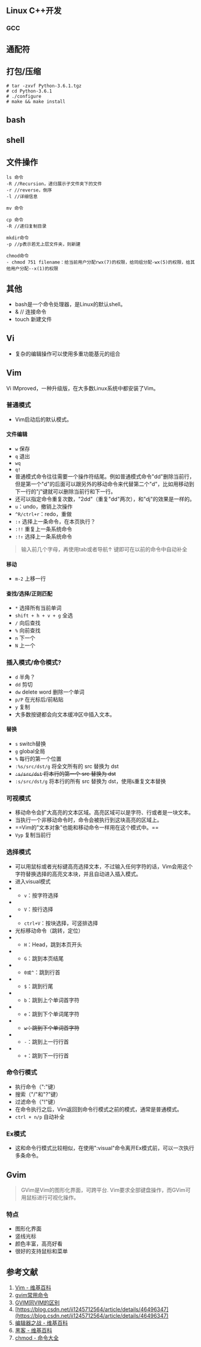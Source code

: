 ## Linux C++开发
### GCC

## 通配符
## 打包/压缩
```
# tar -zxvf Python-3.6.1.tgz
# cd Python-3.6.1
# ./configure
# make && make install
```
## bash
## shell
## 文件操作
```
ls 命令
-R //Recursion，递归展示子文件夹下的文件
-r //reverse，倒序
-l //详细信息

mv 命令

cp 命令
-R //递归复制目录

mkdir命令
-p //p表示若无上层文件夹，则新建

chmod命令
- chmod 751 filename：给当前用户分配rwx(7)的权限，给同组分配-wx(5)的权限，给其他用户分配--x(1)的权限

```
## 其他
- bash是一个命令处理器，是Linux的默认shell。
- & // 连接命令
- touch 新建文件

## Vi
- 复杂的编辑操作可以使用多重功能基元的组合
## Vim
Vi IMproved，一种升级版，在大多数Linux系统中都安装了Vim。
### 普通模式  
- Vim启动后的默认模式。
#### 文件编辑
- `w` 保存
- `q` 退出
- `wq`
- `q!`
- 普通模式命令往往需要一个操作符结尾。例如普通模式命令"dd"删除当前行，但是第一个"d"的后面可以跟另外的移动命令来代替第二个"d"，比如用移动到下一行的"j"键就可以删除当前行和下一行。
- 还可以指定命令重复次数，"2dd"（重复"dd"两次），和"dj"的效果是一样的。
- `u`：undo，撤销上次操作
- `^R/ctrl+r`：redo，重做  
- `:↑` 选择上一条命令，在本页执行？
- `:!!` 重复上一条系统命令
- `:!↑` 选择上一条系统命令
> 输入前几个字母，再使用tab或者导航↑ 键即可在以前的命令中自动补全
#### 移动
- `m-2` 上移一行
#### 查找/选择/正则匹配
- `*` 选择所有当前单词
- `shift + h + v + g` 全选
- `/` 向后查找
- `%` 向前查找
- `n`  下一个
- `N`  上一个
### 插入模式/命令模式?
- `d` 半角？
- `dd` 剪切
- `dw` delete word 删除一个单词
- `p/P` 在光标后/前粘贴
- `y` 复制
- 大多数按键都会向文本缓冲区中插入文本。
#### 替换
- `s` switch替换
- `g` global全局
- `%` 每行的第一个位置
- `:%s/src/dst/g` 将全文所有的 src 替换为 dst
- ~~`:s/src/dst`  将本行的第一个 src 替换为 dst~~
- `:s/src/dst/g`  将本行的所有 src 替换为 dst，使用`&`重复文本替换
### 可视模式
- 移动命令会扩大高亮的文本区域。高亮区域可以是字符、行或者是一块文本。
- 当执行一个非移动命令时，命令会被执行到这块高亮的区域上。
- ==Vim的"文本对象"也能和移动命令一样用在这个模式中。== 
- `Vyp` 复制当前行
### 选择模式
- 可以用鼠标或者光标键高亮选择文本，不过输入任何字符的话，Vim会用这个字符替换选择的高亮文本块，并且自动进入插入模式。
- 进入visual模式
- - `v`：按字符选择
- - `V`：按行选择
- - `ctrl+V`：按块选择，可竖排选择
- 光标移动命令（跳转，定位）
- - `H`：Head，跳到本页开头
- - `G`：跳到本页结尾
- - `0或^`：跳到行首
- - `$`：跳到行尾
- - `b`：跳到上个单词首字符
- - `e`：跳到下个单词尾字符
- - ~~`w`：跳到下个单词首字符~~
- - `-`：跳到上一行行首
- - `+`：跳到下一行行首
### 命令行模式
- 执行命令（":"键）
- 搜索（"/"和"?"键）
- 过滤命令（"!"键）
- 在命令执行之后，Vim返回到命令行模式之前的模式，通常是普通模式。
- `ctrl + n/p`  自动补全
### Ex模式
- 这和命令行模式比较相似，在使用":visual"命令离开Ex模式前，可以一次执行多条命令。

## Gvim
> GVim是Vim的图形化界面，可跨平台.
> Vim要求全部键盘操作，而GVim可用鼠标进行可视化操作。
### 特点
- 图形化界面
- 竖线光标
- 颜色丰富，高亮好看
- 很好的支持鼠标和菜单

## 参考文献
1. [Vim - 维基百科](https://zh.wikipedia.org/zh-hans/Gvim)
2. [gvim常用命令](https://blog.csdn.net/randyfeng007/article/details/6581302)
3. [GVIM同VIM的区别](https://blog.csdn.net/xiaolei05/article/details/19755083)
4. [https://blog.csdn.net/ii1245712564/article/details/46496347](https://blog.csdn.net/ii1245712564/article/details/46496347)
5. [编辑器之战 - 维基百科](https://zh.wikipedia.org/zh-hans/编辑器之战)
6. [黑客 - 维基百科](https://zh.wikipedia.org/zh-hans/黑客)
7. [chmod - 命令大全](https://man.linuxde.net/chmod)
